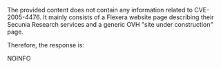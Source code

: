 The provided content does not contain any information related to CVE-2005-4476. It mainly consists of a Flexera website page describing their Secunia Research services and a generic OVH "site under construction" page.

Therefore, the response is:

NOINFO
